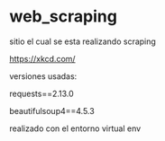 # web_scraping

sitio el cual se esta realizando scraping

https://xkcd.com/

versiones usadas:

requests==2.13.0

beautifulsoup4==4.5.3

realizado con el entorno virtual env

